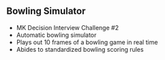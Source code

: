 ## Bowling Simulator
- MK Decision Interview Challenge #2
- Automatic bowling simulator
- Plays out 10 frames of a bowling game in real time
- Abides to standardized bowling scoring rules
